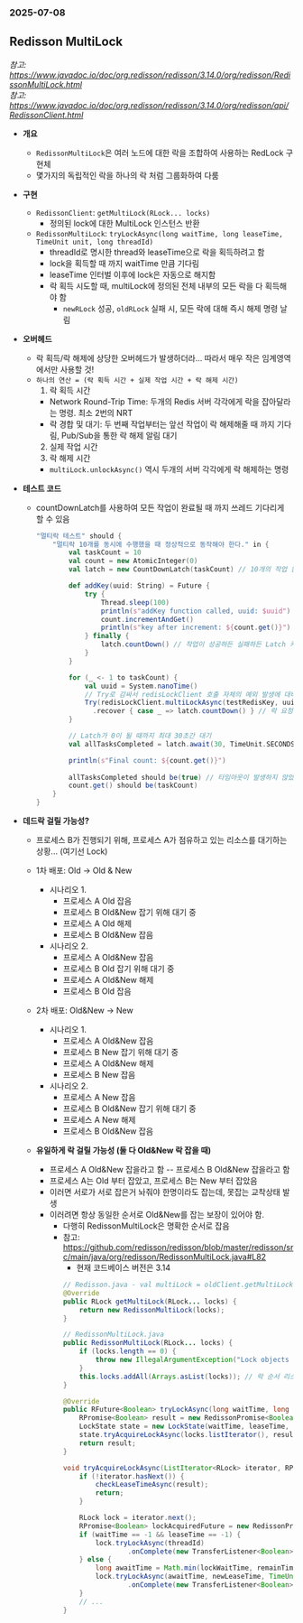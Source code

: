 ### 2025-07-08

## Redisson MultiLock
*참고: https://www.javadoc.io/doc/org.redisson/redisson/3.14.0/org/redisson/RedissonMultiLock.html*  
*참고: https://www.javadoc.io/doc/org.redisson/redisson/3.14.0/org/redisson/api/RedissonClient.html*
- **개요**
  - `RedissonMultiLock`은 여러 노드에 대한 락을 조합하여 사용하는 RedLock 구현체
  - 몇가지의 독립적인 락을 하나의 락 처럼 그룹화하여 다룸

- **구현**
  - `RedissonClient`: `getMultiLock(RLock... locks)`
    - 정의된 lock에 대한 MultiLock 인스턴스 반환
  - `RedissonMultiLock`: `tryLockAsync(long waitTime, long leaseTime, TimeUnit unit, long threadId)`
    - threadId로 명시한 thread와 leaseTime으로 락을 획득하려고 함
    - lock을 획득할 때 까지 waitTime 만큼 기다림
    - leaseTime 인터벌 이후에 lock은 자동으로 해지함
    - 락 획득 시도할 때, multiLock에 정의된 전체 내부의 모든 락을 다 획득해야 함
      - `newRLock` 성공, `oldRLock` 실패 시, 모든 락에 대해 즉시 해제 명령 날림

- **오버헤드**
  - 락 획득/락 해제에 상당한 오버헤드가 발생하더라... 따라서 매우 작은 임계영역에서만 사용할 것!
  - `하나의 연산 = (락 획득 시간 + 실제 작업 시간 + 락 해제 시간)`
    1. 락 획득 시간
      - Network Round-Trip Time: 두개의 Redis 서버 각각에게 락을 잡아달라는 명령. 최소 2번의 NRT
      - 락 경합 및 대기: 두 번째 작업부터는 앞선 작업이 락 해제해줄 때 까지 기다림, Pub/Sub을 통한 락 해제 알림 대기
    2. 실제 작업 시간
    3. 락 해제 시간
      - `multiLock.unlockAsync()` 역시 두개의 서버 각각에게 락 해제하는 명령

- **테스트 코드**
  - countDownLatch를 사용하여 모든 작업이 완료될 때 까지 쓰레드 기다리게 할 수 있음
    ```scala
    "멀티락 테스트" should {
        "멀티락 10개를 동시에 수행했을 때 정상적으로 동작해야 한다." in {
            val taskCount = 10
            val count = new AtomicInteger(0)
            val latch = new CountDownLatch(taskCount) // 10개의 작업 완료를 기다릴 Latch
    
            def addKey(uuid: String) = Future {
                try {
                    Thread.sleep(100)
                    println(s"addKey function called, uuid: $uuid")
                    count.incrementAndGet()
                    println(s"key after increment: ${count.get()}")
                } finally {
                    latch.countDown() // 작업이 성공하든 실패하든 Latch 카운트를 줄임
                }
            }
    
            for (_ <- 1 to taskCount) {
                val uuid = System.nanoTime()
                // Try로 감싸서 redisLockClient 호출 자체의 예외 발생에 대비
                Try(redisLockClient.multiLockAsync(testRedisKey, uuid)(addKey(uuid.toString)))
                  .recover { case _ => latch.countDown() } // 락 요청 자체 실패 시에도 카운트 감소
            }
    
            // Latch가 0이 될 때까지 최대 30초간 대기
            val allTasksCompleted = latch.await(30, TimeUnit.SECONDS)
    
            println(s"Final count: ${count.get()}")
            
            allTasksCompleted should be(true) // 타임아웃이 발생하지 않았는지 확인
            count.get() should be(taskCount)
        }
    }
    ```

- **데드락 걸릴 가능성?**
  - 프로세스 B가 진행되기 위해, 프로세스 A가 점유하고 있는 리소스를 대기하는 상황... (여기선 Lock)
  - 1차 배포: Old -> Old & New 
    - 시나리오 1.
      - 프로세스 A Old 잡음
      - 프로세스 B Old&New 잡기 위해 대기 중
      - 프로세스 A Old 해제
      - 프로세스 B Old&New 잡음
    - 시나리오 2.
      - 프로세스 A Old&New 잡음
      - 프로세스 B Old 잡기 위해 대기 중
      - 프로세스 A Old&New 해제
      - 프로세스 B Old 잡음

  - 2차 배포: Old&New -> New
    - 시나리오 1.
      - 프로세스 A Old&New 잡음
      - 프로세스 B New 잡기 위해 대기 중
      - 프로세스 A Old&New 해제
      - 프로세스 B New 잡음
    - 시나리오 2. 
      - 프로세스 A New 잡음
      - 프로세스 B Old&New 잡기 위해 대기 중
      - 프로세스 A New 해제
      - 프로세스 B Old&New 잡음

  - **유일하게 락 걸릴 가능성 (둘 다 Old&New 락 잡을 때)**
    - 프로세스 A Old&New 잡을라고 함 -- 프로세스 B Old&New 잡을라고 함
    - 프로세스 A는 Old 부터 잡았고, 프로세스 B는 New 부터 잡았음
    - 이러면 서로가 서로 잡은거 놔줘야 한명이라도 잡는데, 못잡는 교착상태 발생
    - 이러려면 항상 동일한 순서로 Old&New를 잡는 보장이 있어야 함.
      - 다행히 RedissonMultiLock은 명확한 순서로 잡음
      - 참고: https://github.com/redisson/redisson/blob/master/redisson/src/main/java/org/redisson/RedissonMultiLock.java#L82 
        - 현재 코드베이스 버전은 3.14
        ```java
        // Redisson.java - val multiLock = oldClient.getMultiLock(oldRLock, newRLock)
        @Override
        public RLock getMultiLock(RLock... locks) {
            return new RedissonMultiLock(locks);
        }
        
        // RedissonMultiLock.java
        public RedissonMultiLock(RLock... locks) {
            if (locks.length == 0) {
                throw new IllegalArgumentException("Lock objects are not defined");
            }
            this.locks.addAll(Arrays.asList(locks)); // 락 순서 리스트에 저장
        }
        
        @Override
        public RFuture<Boolean> tryLockAsync(long waitTime, long leaseTime, TimeUnit unit, long threadId) {
            RPromise<Boolean> result = new RedissonPromise<Boolean>();
            LockState state = new LockState(waitTime, leaseTime, unit, threadId);
            state.tryAcquireLockAsync(locks.listIterator(), result);
            return result;
        }
        
        void tryAcquireLockAsync(ListIterator<RLock> iterator, RPromise<Boolean> result) {
            if (!iterator.hasNext()) {
                checkLeaseTimeAsync(result);
                return;
            }
        
            RLock lock = iterator.next();
            RPromise<Boolean> lockAcquiredFuture = new RedissonPromise<Boolean>();
            if (waitTime == -1 && leaseTime == -1) {
                lock.tryLockAsync(threadId)
                        .onComplete(new TransferListener<Boolean>(lockAcquiredFuture));
            } else {
                long awaitTime = Math.min(lockWaitTime, remainTime);
                lock.tryLockAsync(awaitTime, newLeaseTime, TimeUnit.MILLISECONDS, threadId)
                        .onComplete(new TransferListener<Boolean>(lockAcquiredFuture));
            }
            // ...
        }
        ```

